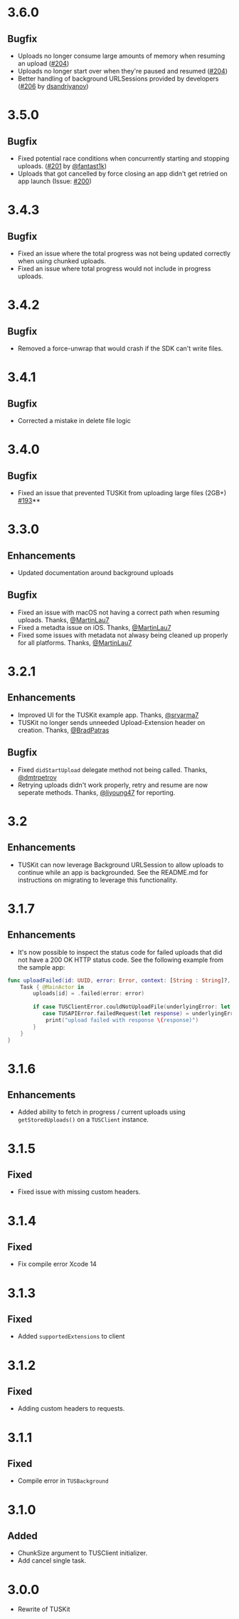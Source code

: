 # 3.6.0

## Bugfix
- Uploads no longer consume large amounts of memory when resuming an upload ([#204](https://github.com/tus/TUSKit/issues/204))
- Uploads no longer start over when they're paused and resumed ([#204](https://github.com/tus/TUSKit/issues/204))
- Better handling of background URLSessions provided by developers ([#206](https://github.com/tus/TUSKit/issues/206) by [dsandriyanov](https://github.com/dsandriyanov))

# 3.5.0

## Bugfix
- Fixed potential race conditions when concurrently starting and stopping uploads. ([#201](https://github.com/tus/TUSKit/pull/201) by [@fantast1k](https://github.com/fantast1k))
- Uploads that got cancelled by force closing an app didn't get retried on app launch (Issue: [#200](https://github.com/tus/TUSKit/issues/200))

# 3.4.3

## Bugfix
- Fixed an issue where the total progress was not being updated correctly when using chunked uploads.
- Fixed an issue where total progress would not include in progress uploads.

# 3.4.2

## Bugfix
- Removed a force-unwrap that would crash if the SDK can't write files.

# 3.4.1

## Bugfix
- Corrected a mistake in delete file logic

# 3.4.0

## Bugfix
- Fixed an issue that prevented TUSKit from uploading large files (2GB+) [#193](https://github.com/tus/TUSKit/issues/193)**

# 3.3.0

## Enhancements

- Updated documentation around background uploads

## Bugfix
- Fixed an issue with macOS not having a correct path when resuming uploads. Thanks, [@MartinLau7](https://github.com/MartinLau7)
- Fixed a metadta issue on iOS. Thanks, [@MartinLau7](https://github.com/MartinLau7)
- Fixed some issues with metadata not alwasy being cleaned up properly for all platforms. Thanks, [@MartinLau7](https://github.com/MartinLau7)
  
# 3.2.1

## Enhancements

- Improved UI for the TUSKit example app. Thanks, [@srvarma7](https://github.com/srvarma7)
- TUSKit no longer sends unneeded Upload-Extension header on creation. Thanks, [@BradPatras](https://github.com/BradPatras)

## Bugfix
- Fixed `didStartUpload` delegate method not being called. Thanks, [@dmtrpetrov](https://github.com/dmtrpetrov)
- Retrying uploads didn't work properly, retry and resume are now seperate methods. Thanks, [@liyoung47](https://github.com/liyoung47) for reporting.

# 3.2

## Enhancements

- TUSKit can now leverage Background URLSession to allow uploads to continue while an app is backgrounded. See the README.md for instructions on migrating to leverage this functionality.

# 3.1.7

## Enhancements
- It's now possible to inspect the status code for failed uploads that did not have a 200 OK HTTP status code. See the following example from the sample app:

```swift
func uploadFailed(id: UUID, error: Error, context: [String : String]?, client: TUSClient) {
    Task { @MainActor in
        uploads[id] = .failed(error: error)
        
        if case TUSClientError.couldNotUploadFile(underlyingError: let underlyingError) = error,
           case TUSAPIError.failedRequest(let response) = underlyingError {
            print("upload failed with response \(response)")
        }
    }
}
```

# 3.1.6

## Enhancements
- Added ability to fetch in progress / current uploads using `getStoredUploads()` on a `TUSClient` instance.

# 3.1.5
## Fixed
- Fixed issue with missing custom headers.

# 3.1.4
## Fixed
- Fix compile error Xcode 14

# 3.1.3
## Fixed
- Added `supportedExtensions` to client

# 3.1.2
## Fixed
- Adding custom headers to requests.

# 3.1.1
## Fixed
- Compile error in `TUSBackground`

# 3.1.0
## Added
- ChunkSize argument to TUSClient initializer.
- Add cancel single task.

# 3.0.0
- Rewrite of TUSKit
